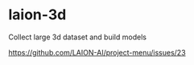 # laion-3d
Collect large 3d dataset and build models


https://github.com/LAION-AI/project-menu/issues/23
